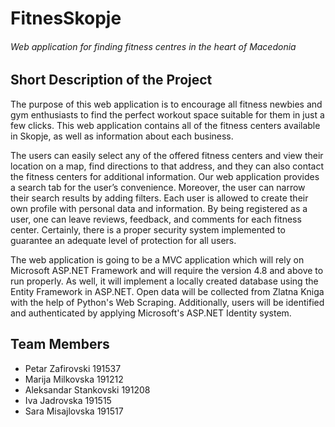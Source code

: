 # FitnesSkopje 
###### Web application for finding fitness centres in the heart of Macedonia

## Short Description of the Project
The purpose of this web application is to encourage all fitness newbies and gym enthusiasts to find the perfect workout space suitable for them in just a few clicks. This web application contains all of the fitness centers available in Skopje, as well as information about each business. 

The users can easily select any of the offered fitness centers and view their location on a map, find directions to that address, and they can also contact the fitness centers for additional information. Our web application provides a search tab for the user’s convenience. Moreover, the user can narrow their search results by adding filters. Each user is allowed to create their own profile with personal data and information. By being registered as a user, one can leave reviews, feedback, and comments for each  fitness center. Certainly, there is a proper security system implemented to guarantee an adequate level of protection for all users.

The web application is going to be a MVC application which will rely on Microsoft ASP.NET Framework and will require the version 4.8 and above to run properly. As well, it will implement a locally created database using the Entity Framework in ASP.NET. Open data will be collected from Zlatna Kniga with the help of Python's Web Scraping. Additionally, users will be identified and authenticated by applying Microsoft's ASP.NET Identity system.


## Team Members
- Petar Zafirovski 191537
- Marija Milkovska 191212
- Aleksandar Stankovski 191208
- Iva Jadrovska 191515
- Sara Misajlovska 191517
